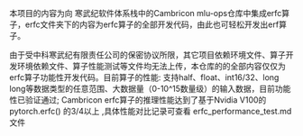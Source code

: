   本项目的内容为向 寒武纪软件体系栈中的Cambricon mlu-ops仓库中集成erfc算子，erfc文件夹下的内容为erfc算子的全部开发代码，由此也可轻松开发出erf算子。
  
  由于受中科寒武纪有限责任公司的保密协议所限，其它项目依赖环境文件、算子开发环境依赖文件、算子性能测试等文件均无法上传，本仓库的的全部内容仅仅为erfc算子功能性开发代码。目前算子的性能: 支持half、float、int16/32、long long等数据类型的任意范围、大数据量（0-10^15数量级）的输入数据，目前功能性已验证通过; Cambricon erfc算子的推理性能达到了基于Nvidia V100的 pytorch.erfc() 的3/4以上 ,具体性能对比记录可查看 erfc_performance_test.md文件

  


  

